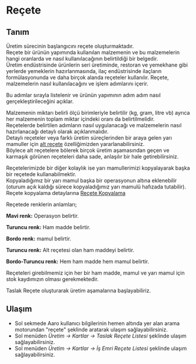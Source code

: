 
# Reçete

## Tanım

Üretim sürecinin başlangıcını reçete oluşturmaktadır.   
Reçete bir ürünün yapımında kullanılan malzemenin ve bu malzemelerin hangi oranlarda ve nasıl kullanılacağının belirtildiği bir belgedir.  
Üretim endüstrisinde ürünlerin seri üretiminde, restoran ve yemekhane gibi yerlerde yemeklerin hazırlanmasında, ilaç endüstrisinde ilaçların formülasyonunda ve daha birçok alanda reçeteler kullanılır.
Reçete, malzemelerin nasıl kullanılacağını ve işlem adımlarını içerir.   

Bu adımlar sırayla listelenir ve ürünün yapımının adım adım nasıl gerçekleştirileceğini açıklar.  

Malzemenin miktarı belirli ölçü birimleriyle belirtilir (kg, gram, litre vb) ayrıca her malzemenin toplam miktar içindeki oranı da belirtilmelidir.  
Reçetelerde belirtilen adımların nasıl uygulanacağı ve malzemelerin nasıl hazırlanacağı detaylı olarak açıklanmalıdır.   
Detaylı reçeteler veya farklı üretim süreçlerinden bir araya gelen yarı mamuller için [alt reçete](.../Uretim/AltRecete.md) özelliğimizden yararlanabilirsiniz.  
Böylece alt reçetelere bölerek birçok üretim aşamasından geçen ve karmaşık görünen reçeteleri daha sade, anlaşılır bir hale getirebilirsiniz.

Reçetelerimizde bir diğer kolaylık ise yarı mamullerimizi kopyalayarak başka bir reçetede kullanabilmektir.   
Kopyaladığımız bir yarı mamul başka bir operasyonun altına eklenebilir (oturum açık kaldığı sürece kopyaladığımız yarı mamulü hafızada tutabilir).
Reçete kopyalama detaylarına [Reçete Kopyalama](../Uretim/ReceteKopyalama.md)



Reçetede renklerin anlamları;

**Mavi renk:** Operasyon belirtir.

**Turuncu renk:** Ham madde belirtir.

**Bordo renk:** mamul belirtir.

**Turuncu renk:** Alt reçetesi olan ham maddeyi belirtir.

**Bordo-Turuncu renk:** Hem ham madde hem mamul belirtir.

Reçeteleri girebilmemiz için her bir ham madde, mamul ve yarı mamul için stok kaydımızın olması gerekmektedir.

Taslak Reçete oluşturarak üretim aşamalarına başlayabiliriz.

## Ulaşım

- Sol sekmede Aaro kullanıcı bilgilerinin hemen altında yer alan arama motorundan "reçete" şeklinde aratarak ulaşım sağlayabilirsiniz.
- Sol menüden *Üretim -> Kartlar -> Taslak Reçete Listesi* şeklinde ulaşım sağlayabilirsiniz.
- Sol menüden *Üretim -> Kartlar -> İş Emri Reçete Listesi* şeklinde ulaşım sağlayabilirsiniz.